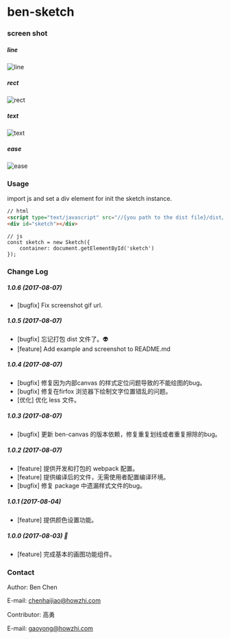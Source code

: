 # ben-sketch

### screen shot

##### line

![line](./screenshot/line.gif)

##### rect

![rect](./screenshot/rect.gif)

##### text

![text](./screenshot/text.gif)

##### ease

![ease](./screenshot/ease.gif)

### Usage

import js and set a div element for init the sketch instance.

```html
// html
<script type="text/javascript" src="//{you path to the dist file}/dist/sketch.js"></script>
<div id="sketch"></div>
```

```
// js
const sketch = new Sketch({
    container: document.getElementById('sketch')
});
```

### Change Log

##### 1.0.6 (2017-08-07)
* [bugfix] Fix screenshot gif url.

##### 1.0.5 (2017-08-07)
* [bugfix] 忘记打包 dist 文件了。👽
* [feature] Add example and screenshot to README.md

##### 1.0.4 (2017-08-07)
* [bugfix] 修复因为内部canvas 的样式定位问题导致的不能绘图的bug。
* [bugfix] 修复在firfox 浏览器下绘制文字位置错乱的问题。
* [优化] 优化 less 文件。

##### 1.0.3 (2017-08-07)
* [bugfix] 更新 ben-canvas 的版本依赖，修复重复划线或者重复擦除的bug。

##### 1.0.2 (2017-08-07)
* [feature] 提供开发和打包的 webpack 配置。
* [feature] 提供编译后的文件，无需使用者配置编译环境。
* [bugfix] 修复 package 中遗漏样式文件的bug。

##### 1.0.1 (2017-08-04)
* [feature] 提供颜色设置功能。

##### 1.0.0 (2017-08-03) 👏
* [feature] 完成基本的画图功能组件。

### Contact

Author: Ben Chen

E-mail: chenhaijiao@howzhi.com

Contributor: 高勇

E-mail: gaoyong@howzhi.com
